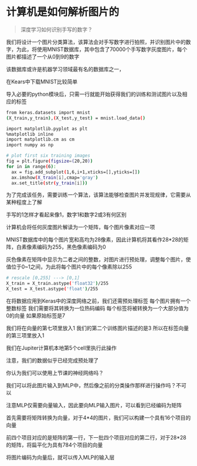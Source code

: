 # 计算机是如何解析图片的

>深度学习如何识别手写的数字？

我们将设计一个图片分类算法，该算法会对手写数字进行拍照，并识别图片中的数字，为此，将使用MNIST数据库，其中包含了70000个手写数字灰度图片，每个图片都描述了一个从0到9的数字

该数据库或许是机器学习领域最有名的数据库之一，

在Kears中下载MNIST比较简单

导入必要的python模块后，只需一行就能开始获得我们的训练和测试图片以及相应的标签

```bash
from keras.datasets import mnist
(X_train,y_train),(X_test,y_test) = mnist.load_data()
```

```bash
import matplotlib.pyplot as plt
%matplotlib inline
import matplotlib.cm as cm
import numpy as np

# plot first six training images
fig = plt.figure(figsize=(20,20))
for in in range(6):
  ax = fig.add_subplot(1,6,i+1,xticks=[],yticks=[])
  ax.imshow(X_train[i],cmap='gray')
  ax.set_title(str(y_train[i]))
```

为了完成该任务，需要训练一个算法，该算法能够检查图片并发现规律，它需要从某种程度上了解

手写的1怎样才看起来像1，数字1和数字2或3有何区别

计算机会将任何灰度图片解读为一个矩阵，每个图片像素对应一项

MNIST数据库中的每个图片宽和高均为28像素，因此计算机将其看作28*28的矩阵，白素像素编码为255，黑色像素编码为0

灰色像素在矩阵中显示为二者之间的整数，对图片进行预处理，调整每个图片，使值位于0~1之间，为此将每个图片中的每个像素除以255

```bash
# rescale [0,255] ---> [0,1]
X_train = X_train.astype('float32')/255
X_test = X_test.astype('float')/255
```

在将数据应用到Keras中的深度网络之前，我们还需预处理标签
每个图片拥有一个整数标签
我们需要将其转换为一位热码编码
每个标签将被转换为一个大部分值为0的向量
如果原始标签是7

我们将在向量的第七项里放入1
我们的第二个训练图片描述的是3
所以在标签向量的第三项里放入1

我们在Jupiter计算机本地第5个cell里执行此操作

注意，我们的数据似乎已经完成预处理了

你认为我们可以使用上节课的神经网络吗？

我们可以将此图片输入到MLP中，然后像之前的分类操作那样进行操作吗？不可以

注意MLP仅需要向量输入，因此要向MLP输入图片，可以看到已经编码为矩阵

首先需要将矩阵转换为向量，对于4*4的图片，我们可以构建一个具有16个项目的向量

前四个项目对应的是矩阵的第一行，下一批四个项目对应的第二行，对于28*28的矩阵，将扁平化为具有784个项目的向量

将图片编码为向量后，就可以传入MLP的输入层

